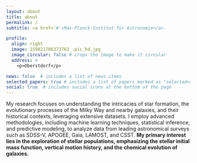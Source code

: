 ```yaml
---
layout: about
title: about
permalink: /
subtitle: <a href='#'>Max-Planck-Institut für Astronomie</a>.

profile:
  align: right
  image: 159821708373763_.pic_hd.jpg
  image_circular: false # crops the image to make it circular
  address: >
    <p>Oberstdorf</p>

news: false  # includes a list of news items
selected_papers: true # includes a list of papers marked as "selected={true}"
social: true  # includes social icons at the bottom of the page
---
```

My research focuses on understanding the intricacies of star formation, the evolutionary processes of the Milky Way and nearby galaxies, and their historical contexts, leveraging extensive datasets. I employ advanced methodologies, including machine learning techniques, statistical inference, and predictive modeling, to analyze data from leading astronomical surveys such as SDSS-V, APOGEE, Gaia, LAMOST, and CSST. **My primary interest lies in the exploration of stellar populations, emphasizing the stellar initial mass function, vertical motion history, and the chemical evolution of galaxies.**